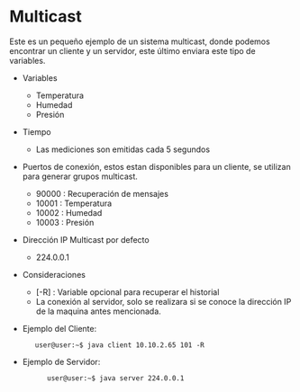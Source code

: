 # Multicast
  
 Este es un pequeño ejemplo de un sistema multicast, donde podemos encontrar un cliente y un servidor, este último enviara este tipo de variables. 
 
   * Variables
        * Temperatura
        * Humedad
        * Presión
        
   * Tiempo 
        * Las mediciones son emitidas cada 5 segundos
        
       
   * Puertos de conexión, estos estan disponibles para un cliente, se utilizan para generar grupos multicast.
   
        * 90000 : Recuperación de mensajes
        * 10001 : Temperatura
        * 10002 : Humedad
        * 10003 : Presión
        
   * Dirección IP Multicast por defecto
   
        * 224.0.0.1    
    
   * Consideraciones
        * [-R] : Variable opcional para recuperar el historial    
        * La conexión al servidor, solo se realizara si se conoce la dirección IP de la maquina antes mencionada.      
    
   * Ejemplo del Cliente:
   
            user@user:∼$ java client 10.10.2.65 101 -R  
   * Ejemplo de Servidor:
         
               user@user:∼$ java server 224.0.0.1
       
